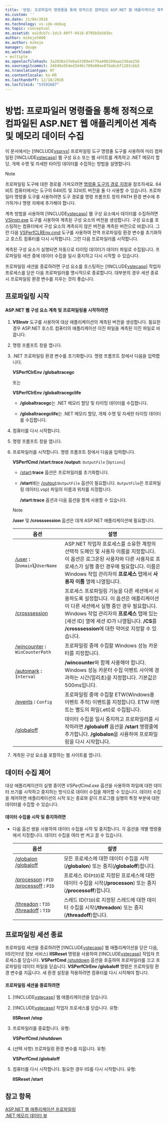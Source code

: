 ```yaml
---
title: '방법: 프로파일러 명령줄을 통해 정적으로 컴파일된 ASP.NET 웹 애플리케이션 계측 및 메모리 데이터 수집 | Microsoft Docs'
ms.custom: ''
ms.date: 11/04/2016
ms.technology: vs-ide-debug
ms.topic: conceptual
ms.assetid: ea1dcb7c-1dc3-49ff-9418-8795b5b3d3bc
author: mikejo5000
ms.author: mikejo
manager: douge
ms.workload:
- multiple
ms.openlocfilehash: 3a2036e37e0a43389e4776a496299aae236ae256
ms.sourcegitcommit: 34840a954ed3446c789e80ee87da6cbf1203cbb5
ms.translationtype: HT
ms.contentlocale: ko-KR
ms.lasthandoff: 12/18/2018
ms.locfileid: "53592687"
---
```

# <a name="how-to-instrument-a-statically-compiled-aspnet-web-application-and-collect-memory-data-by-using-the-profiler-command-line"></a>방법: 프로파일러 명령줄을 통해 정적으로 컴파일된 ASP.NET 웹 애플리케이션 계측 및 메모리 데이터 수집
이 문서에서는 [!INCLUDE[vsprvs](../code-quality/includes/vsprvs_md.md)] 프로파일링 도구 명령줄 도구를 사용하여 미리 컴파일된 [!INCLUDE[vstecasp](../code-quality/includes/vstecasp_md.md)] 웹 구성 요소 또는 웹 사이트를 계측하고 .NET 메모리 할당, 개체 수명 및 자세한 타이밍 데이터를 수집하는 방법을 설명합니다.  

> [!NOTE]
>  프로파일링 도구에 대한 경로를 가져오려면 [명령줄 도구의 경로 지정](../profiling/specifying-the-path-to-profiling-tools-command-line-tools.md)을 참조하세요. 64비트 컴퓨터에서는 도구의 64비트 및 32비트 버전을 둘 다 사용할 수 있습니다. 프로파일러 명령줄 도구를 사용하려면 도구 경로를 명령 프롬프트 창의 PATH 환경 변수에 추가하거나 명령 자체에 추가해야 합니다.

 계측 방법을 사용하여 [!INCLUDE[vstecasp](../code-quality/includes/vstecasp_md.md)] 웹 구성 요소에서 데이터를 수집하려면 [VSInstr.exe](../profiling/vsinstr.md) 도구를 사용하여 계측된 구성 요소의 버전을 생성합니다. 구성 요소를 호스팅하는 컴퓨터에서 구성 요소의 계측되지 않은 버전을 계측된 버전으로 바꿉니다. 그런 다음 [VSPerfCLREnv.cmd](../profiling/vsperfclrenv.md) 도구를 사용하여 전역 프로파일링 환경 변수를 초기화하고 호스트 컴퓨터를 다시 시작합니다. 그런 다음 프로파일러를 시작합니다.  

 계측된 구성 요소가 실행되면 자동으로 타이밍 데이터가 데이터 파일로 수집됩니다. 프로파일링 세션 중에 데이터 수집을 일시 중지하고 다시 시작할 수 있습니다.  

 프로파일링 세션을 종료하려면 구성 요소를 호스팅하는 [!INCLUDE[vstecasp](../code-quality/includes/vstecasp_md.md)] 작업자 프로세스를 닫은 다음 프로파일러를 명시적으로 종료합니다. 대부분의 경우 세션 종료 시 프로파일링 환경 변수를 지우는 것이 좋습니다.  

## <a name="start-to-profile"></a>프로파일링 시작  

#### <a name="to-instrument-an-aspnet-web-component-and-start-profiling"></a>ASP.NET 웹 구성 요소 계측 및 프로파일링을 시작하려면  

1. **VSInstr** 도구를 사용하여 대상 애플리케이션의 계측된 버전을 생성합니다. 필요한 경우 ASP.NET 호스트 컴퓨터의 애플리케이션 이진 파일을 계측된 이진 파일로 바꿉니다.  

2. 명령 프롬프트 창을 엽니다.  

3. .NET 프로파일링 환경 변수를 초기화합니다. 명령 프롬프트 창에서 다음을 입력합니다.  

    **VSPerfClrEnv /globaltracegc**  

    또는  

    **VSPerfClrEnv /globaltracegclife**  

   -   **/globaltracegc**는 .NET 메모리 할당 및 타이밍 데이터를 수집합니다.  

   -   **/globaltracegclife**는 .NET 메모리 할당, 개체 수명 및 자세한 타이밍 데이터를 수집합니다.  

4. 컴퓨터를 다시 시작합니다.  

5. 명령 프롬프트 창을 엽니다.  

6. 프로파일러를 시작합니다. 명령 프롬프트 창에서 다음을 입력합니다.  

    **VSPerfCmd /start:trace /output:** `OutputFile` [`Options`]  

   - [/start](../profiling/start.md)**:trace** 옵션은 프로파일러를 초기화합니다.  

   - **/start**에는 [/output](../profiling/output.md)**:**`OutputFile` 옵션이 필요합니다. `OutputFile`은 프로파일링 데이터(.vsp) 파일의 이름과 위치를 지정합니다.  

     **/start:trace** 옵션과 다음 옵션을 함께 사용할 수 있습니다.  

   > [!NOTE]
   >  **/user** 및 **/crosssession** 옵션은 대개 ASP.NET 애플리케이션에 필요합니다.  

   | 옵션 | 설명 |
   | - | - |
   | [/user](../profiling/user-vsperfcmd.md) **:**[`Domain`**\\**]`UserName` | ASP.NET 작업자 프로세스를 소유한 계정의 선택적 도메인 및 사용자 이름을 지정합니다. 이 옵션은 로그온된 사용자와 다른 사용자로 프로세스가 실행 중인 경우에 필요합니다. 이름은 Windows 작업 관리자의 **프로세스** 탭에서 **사용자 이름** 열에 나열됩니다. |
   | [/crosssession](../profiling/crosssession.md) | 프로세스 프로파일링 기능을 다른 세션에서 사용하도록 설정합니다. 이 옵션은 애플리케이션이 다른 세션에서 실행 중인 경우 필요합니다. Windows 작업 관리자의 **프로세스** 탭에 있는 [세션 ID] 열에 세션 ID가 나열됩니다. **/CS**를 **/crosssession**에 대한 약어로 지정할 수 있습니다. |
   | [/wincounter](../profiling/wincounter.md) **:** `WinCounterPath` | 프로파일링 중에 수집할 Windows 성능 카운터를 지정합니다. |
   | [/automark](../profiling/automark.md) **:** `Interval` | **/wincounter**와 함께 사용해야 합니다. Windows 성능 카운터 수집 이벤트 사이에 경과하는 시간(밀리초)을 지정합니다. 기본값은 500ms입니다. |
   | [/events](../profiling/events-vsperfcmd.md) **:** `Config` | 프로파일링 중에 수집할 ETW(Windows용 이벤트 추적) 이벤트를 지정합니다. ETW 이벤트는 별도의 파일(.etl)로 수집됩니다. |
   | [/globaloff](../profiling/globalon-and-globaloff.md) | 데이터 수집을 일시 중지하고 프로파일러를 시작하려면 **/globaloff** 옵션을 **/start** 명령줄에 추가합니다. **/globalon**을 사용하여 프로파일링을 다시 시작합니다. |


7. 계측된 구성 요소를 포함하는 웹 사이트를 엽니다.  

## <a name="control-data-collection"></a>데이터 수집 제어  
 대상 애플리케이션이 실행 중이면 *VSPerfCmd.exe* 옵션을 사용하여 파일에 대한 데이터 쓰기를 시작하고 중지하는 방식으로 데이터 수집을 제어할 수 있습니다. 데이터 수집을 제어하면 애플리케이션의 시작 또는 종료와 같이 프로그램 실행의 특정 부분에 대한 데이터를 수집할 수 있습니다.  

#### <a name="to-start-and-stop-data-collection"></a>데이터 수집을 시작 및 중지하려면  

-   다음 옵션 쌍을 사용하여 데이터 수집을 시작 및 중지합니다. 각 옵션을 개별 명령줄에서 지정합니다. 데이터 수집을 여러 번 켜고 끌 수 있습니다.  

    |옵션|설명|  
    |------------|-----------------|  
    |[/globalon /globaloff](../profiling/globalon-and-globaloff.md)|모든 프로세스에 대한 데이터 수집을 시작(**/globalon**) 또는 중지(**/globaloff**)합니다.|  
    |[/processon](../profiling/processon-and-processoff.md) **:** `PID` [/processoff](../profiling/processon-and-processoff.md) **:** `PID`|프로세스 ID(`PID`)로 지정된 프로세스에 대한 데이터 수집을 시작(**/processon**) 또는 중지(**/processoff**)합니다.|  
    |[/threadon](../profiling/threadon-and-threadoff.md) **:** `TID` [/threadoff](../profiling/threadon-and-threadoff.md) **:** `TID`|스레드 ID(`TID`)로 지정된 스레드에 대한 데이터 수집을 시작(**/threadon**) 또는 중지(**/threadoff**)합니다.|  

## <a name="end-the-profiling-session"></a>프로파일링 세션 종료  
 프로파일링 세션을 종료하려면 [!INCLUDE[vstecasp](../code-quality/includes/vstecasp_md.md)] 웹 애플리케이션을 닫은 다음, IIS(인터넷 정보 서비스) **IISReset** 명령을 사용하여 [!INCLUDE[vstecasp](../code-quality/includes/vstecasp_md.md)] 작업자 프로세스를 닫습니다. **VSPerfCmd** [/shutdown](../profiling/shutdown.md) 옵션을 호출하여 프로파일러를 끄고 프로파일링 데이터 파일을 닫습니다. **VSPerfClrEnv /globaloff** 명령은 프로파일링 환경 변수를 지웁니다. 새 환경 설정을 적용하려면 컴퓨터를 다시 시작해야 합니다.  

#### <a name="to-end-a-profiling-session"></a>프로파일링 세션을 종료하려면  

1. [!INCLUDE[vstecasp](../code-quality/includes/vstecasp_md.md)] 웹 애플리케이션을 닫습니다.  

2. [!INCLUDE[vstecasp](../code-quality/includes/vstecasp_md.md)] 작업자 프로세스를 닫습니다. 유형:  

    **IISReset /stop**  

3. 프로파일러를 종료합니다. 유형:  

    **VSPerfCmd /shutdown**  

4. (선택 사항) 프로파일링 환경 변수를 지웁니다. 유형:  

    **VSPerfCmd /globaloff**  

5. 컴퓨터를 다시 시작합니다. 필요한 경우 IIS를 다시 시작합니다. 유형:  

    **IISReset /start**  

## <a name="see-also"></a>참고 항목  
 [ASP.NET 웹 애플리케이션 프로파일링](../profiling/command-line-profiling-of-aspnet-web-applications.md)   
 [.NET 메모리 데이터 뷰](../profiling/dotnet-memory-data-views.md)